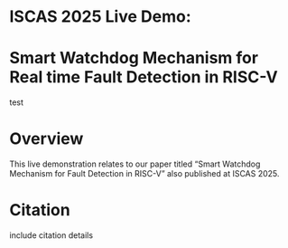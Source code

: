# ISCAS 2025 Live Demo:
# Smart Watchdog Mechanism for Real time Fault Detection in RISC-V

test

# Overview

This live demonstration relates to our paper titled “Smart Watchdog Mechanism for Fault Detection in RISC-V” also published at ISCAS 2025.


# Citation

include citation details
